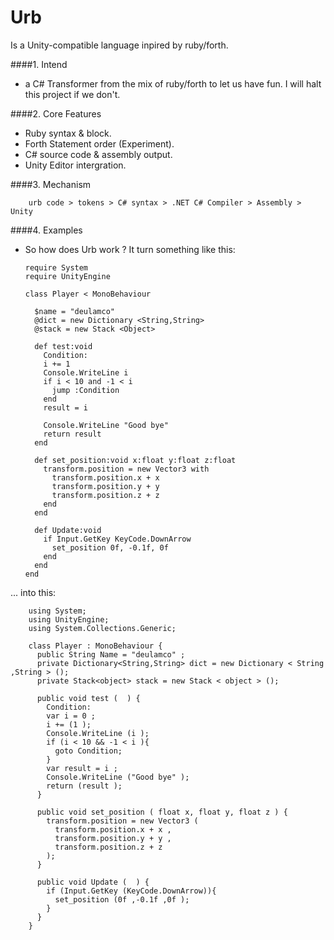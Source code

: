 # Urb
Is a Unity-compatible language inpired by ruby/forth.

####1. Intend
 - a C# Transformer from the mix of ruby/forth to let us have fun. I will halt this project if we don't.
 
####2. Core Features
 - Ruby syntax & block.
 - Forth Statement order (Experiment).
 - C# source code & assembly output.
 - Unity Editor intergration.
 
####3. Mechanism

        urb code > tokens > C# syntax > .NET C# Compiler > Assembly > Unity

####4. Examples

  - So how does Urb work ? It turn something like this:

        require System
        require UnityEngine

        class Player < MonoBehaviour

          $name = "deulamco"
          @dict = new Dictionary <String,String> 
          @stack = new Stack <Object> 
            
          def test:void
            Condition:
            i += 1
            Console.WriteLine i
            if i < 10 and -1 < i
              jump :Condition
            end
            result = i

            Console.WriteLine "Good bye"
            return result
          end

          def set_position:void x:float y:float z:float
            transform.position = new Vector3 with
              transform.position.x + x
              transform.position.y + y
              transform.position.z + z 
            end
          end
             
          def Update:void
            if Input.GetKey KeyCode.DownArrow
              set_position 0f, -0.1f, 0f
            end
          end
        end



  ... into this: 

        using System;
        using UnityEngine;
        using System.Collections.Generic;

        class Player : MonoBehaviour {
          public String Name = "deulamco" ;
          private Dictionary<String,String> dict = new Dictionary < String ,String > ();
          private Stack<object> stack = new Stack < object > ();

          public void test (  ) {
            Condition:
            var i = 0 ;
            i += (1 );
            Console.WriteLine (i );
            if (i < 10 && -1 < i ){
              goto Condition;
            }
            var result = i ;
            Console.WriteLine ("Good bye" );
            return (result );
          }

          public void set_position ( float x, float y, float z ) {
            transform.position = new Vector3 ( 
              transform.position.x + x ,
              transform.position.y + y ,
              transform.position.z + z 
            );
          }

          public void Update (  ) {
            if (Input.GetKey (KeyCode.DownArrow)){
              set_position (0f ,-0.1f ,0f );
            }
          }
        }

